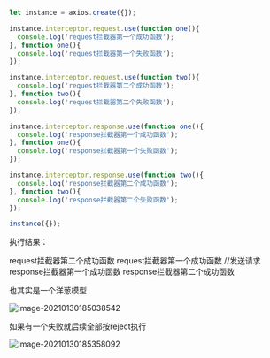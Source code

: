 ```js
let instance = axios.create({});

instance.interceptor.request.use(function one(){
  console.log('request拦截器第一个成功函数');
}, function one(){
  console.log('request拦截器第一个失败函数');
});

instance.interceptor.request.use(function two(){
  console.log('request拦截器第二个成功函数');
}, function two(){
  console.log('request拦截器第二个失败函数');
});

instance.interceptor.response.use(function one(){
  console.log('response拦截器第一个成功函数');
}, function one(){
  console.log('response拦截器第一个失败函数');
});

instance.interceptor.response.use(function two(){
  console.log('response拦截器第二个成功函数');
}, function two(){
  console.log('response拦截器第二个失败函数');
});

instance({});
```

执行结果：

request拦截器第二个成功函数
request拦截器第一个成功函数
//发送请求
response拦截器第一个成功函数
response拦截器第二个成功函数

也其实是一个洋葱模型

![image-20210130185038542](D:\Documents\Study\blog\web\Blog\axios\拦截器的use顺序.assets\image-20210130185038542.png)

如果有一个失败就后续全部按reject执行

![image-20210130185358092](D:\Documents\Study\blog\web\Blog\axios\拦截器的use顺序.assets\image-20210130185358092.png)

